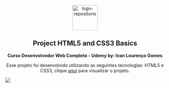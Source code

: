 <p align="center"> <img src="https://github.com/alvesvn/project-html-css-basics/assets/96539606/496881cf-e8f6-4f53-8090-8fa17d4db2fc" alt="logo-repositorio" height="80" widht="80" /></center>

<h2 align="center"> Project HTML5 and CSS3 Basics </h2>

<p align="center"><strong>Curso Desenvolvedor Web Completo - Udemy by: Ivan Lourenço Gomes</strong></center>

<p align="center">Esse projeto foi desenvolvido utilizando as seguintes tecnologias: HTML5 e CSS3, clique <a href="https://project-html-css-basics.vercel.app/" target="_blank">aqui</a> para visualizar o projeto.</p>
<img src="https://github.com/alvesvn/project-html-css-basics/assets/96539606/896edf82-f58b-45b4-8583-9c15119664e7">
